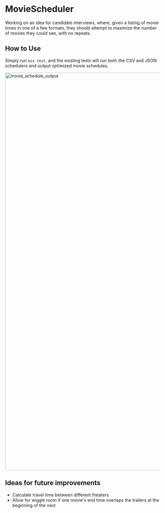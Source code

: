 # MovieScheduler

Working on an idea for candidate interviews, where, given a listing of movie
times in one of a few formats, they should attempt to maximize the number of
movies they could see, with no repeats.

## How to Use

Simply run `mix test`, and the existing tests will run both the CSV and JSON
schedulers and output optimized movie schedules.

<img width="1293" alt="movie_schedule_output" src="https://github.com/user-attachments/assets/add5b521-7214-4bf7-88f8-07b05dadbb04">

## Ideas for future improvements

- Calculate travel time between different theaters
- Allow for wiggle room if one movie's end time overlaps the trailers at the
  beginning of the next
